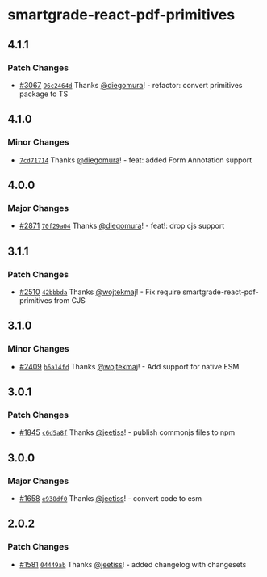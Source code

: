 # smartgrade-react-pdf-primitives

## 4.1.1

### Patch Changes

- [#3067](https://github.com/diegomura/react-pdf/pull/3067) [`96c2464d`](https://github.com/diegomura/react-pdf/commit/96c2464dfaa7294e0d79b7ed64743bfd7b1a8c72) Thanks [@diegomura](https://github.com/diegomura)! - refactor: convert primitives package to TS

## 4.1.0

### Minor Changes

- [`7cd71714`](https://github.com/diegomura/react-pdf/commit/7cd7171472b0f300db56b7805c5f966bf4ced6e2) Thanks [@diegomura](https://github.com/diegomura)! - feat: added Form Annotation support

## 4.0.0

### Major Changes

- [#2871](https://github.com/diegomura/react-pdf/pull/2871) [`70f29a04`](https://github.com/diegomura/react-pdf/commit/70f29a0407b1d56e9a7932b25c0d69132e9b4119) Thanks [@diegomura](https://github.com/diegomura)! - feat!: drop cjs support

## 3.1.1

### Patch Changes

- [#2510](https://github.com/diegomura/react-pdf/pull/2510) [`42bbbda`](https://github.com/diegomura/react-pdf/commit/42bbbda48058acd2d36d7a92c812d133608c459e) Thanks [@wojtekmaj](https://github.com/wojtekmaj)! - Fix require smartgrade-react-pdf-primitives from CJS

## 3.1.0

### Minor Changes

- [#2409](https://github.com/diegomura/react-pdf/pull/2409) [`b6a14fd`](https://github.com/diegomura/react-pdf/commit/b6a14fd160fab26a49f798e5294b0e361e67fe37) Thanks [@wojtekmaj](https://github.com/wojtekmaj)! - Add support for native ESM

## 3.0.1

### Patch Changes

- [#1845](https://github.com/diegomura/react-pdf/pull/1845) [`c6d5a8f`](https://github.com/diegomura/react-pdf/commit/c6d5a8fa9d26d3aca5593773844a5a1e9fad06ae) Thanks [@jeetiss](https://github.com/jeetiss)! - publish commonjs files to npm

## 3.0.0

### Major Changes

- [#1658](https://github.com/diegomura/react-pdf/pull/1658) [`e938df0`](https://github.com/diegomura/react-pdf/commit/e938df0857642707b10b7f65f17ed22dc394ac1b) Thanks [@jeetiss](https://github.com/jeetiss)! - convert code to esm

## 2.0.2

### Patch Changes

- [#1581](https://github.com/diegomura/react-pdf/pull/1581) [`04449ab`](https://github.com/diegomura/react-pdf/commit/04449ab352db0cca2155024dd3e8c690e42193ca) Thanks [@jeetiss](https://github.com/jeetiss)! - added changelog with changesets
